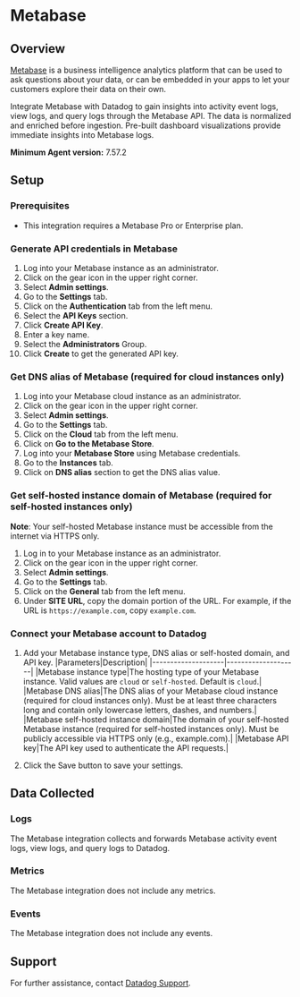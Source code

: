 # Metabase

## Overview

[Metabase][1] is a business intelligence analytics platform that can be used to ask questions about your data, or can be embedded in your apps to let your customers explore their data on their own.

Integrate Metabase with Datadog to gain insights into activity event logs, view logs, and query logs through the Metabase API. The data is normalized and enriched before ingestion. Pre-built dashboard visualizations provide immediate insights into Metabase logs.

**Minimum Agent version:** 7.57.2

## Setup

### Prerequisites

- This integration requires a Metabase Pro or Enterprise plan.

### Generate API credentials in Metabase

1. Log into your Metabase instance as an administrator.
2. Click on the gear icon in the upper right corner.
3. Select **Admin settings**.
4. Go to the **Settings** tab.
5. Click on the **Authentication** tab from the left menu.
6. Select the **API Keys** section.
7. Click **Create API Key**.
8. Enter a key name.
9. Select the **Administrators** Group.
10. Click **Create** to get the generated API key.

### Get DNS alias of Metabase (required for cloud instances only)

1. Log into your Metabase cloud instance as an administrator.
2. Click on the gear icon in the upper right corner.
3. Select **Admin settings**.
4. Go to the **Settings** tab.
5. Click on the **Cloud** tab from the left menu.
6. Click on **Go to the Metabase Store**.
7. Log into your **Metabase Store** using Metabase credentials.
8. Go to the **Instances** tab.
9. Click on **DNS alias** section to get the DNS alias value.

### Get self-hosted instance domain of Metabase (required for self-hosted instances only)

**Note**: Your self-hosted Metabase instance must be accessible from the internet via HTTPS only.
1. Log in to your Metabase instance as an administrator.
2. Click on the gear icon in the upper right corner.
3. Select **Admin settings**.
4. Go to the **Settings** tab.
5. Click on the **General** tab from the left menu.
6. Under **SITE URL**, copy the domain portion of the URL. For example, if the URL is `https://example.com`, copy `example.com`.

### Connect your Metabase account to Datadog

1. Add your Metabase instance type, DNS alias or self-hosted domain, and API key.
    |Parameters|Description|
    |--------------------|--------------------|
    |Metabase instance type|The hosting type of your Metabase instance. Valid values are `cloud` or `self-hosted`. Default is `cloud`.|
    |Metabase DNS alias|The DNS alias of your Metabase cloud instance (required for cloud instances only). Must be at least three characters long and contain only lowercase letters, dashes, and numbers.|
    |Metabase self-hosted instance domain|The domain of your self-hosted Metabase instance (required for self-hosted instances only). Must be publicly accessible via HTTPS only (e.g., example.com).|
    |Metabase API key|The API key used to authenticate the API requests.|

2. Click the Save button to save your settings.


## Data Collected

### Logs

The Metabase integration collects and forwards Metabase activity event logs, view logs, and query logs to Datadog.

### Metrics

The Metabase integration does not include any metrics.

### Events

The Metabase integration does not include any events.

## Support

For further assistance, contact [Datadog Support][2].

[1]: https://www.metabase.com/
[2]: https://docs.datadoghq.com/help/

